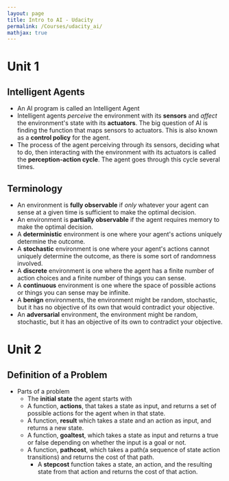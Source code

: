 ```yaml
---
layout: page
title: Intro to AI - Udacity
permalink: /Courses/udacity_ai/
mathjax: true
---
```


# Unit 1

## Intelligent Agents

- An AI program is called an Intelligent Agent
- Intelligent agents *perceive* the environment with its **sensors** and *affect* the environment's state with its **actuators**. The big question of AI is finding the function that maps sensors to actuators. This is also known as a **control policy** for the agent.
- The process of the agent perceiving through its sensors, deciding what to do, then interacting with the environment with its actuators is called the **perception-action cycle**. The agent goes through this cycle several times.

## Terminology

- An environment is **fully observable** if *only* whatever your agent can sense at a given time is sufficient to make the optimal decision.
- An environment is **partially observable** if the agent requires memory to make the optimal decision.
- A **deterministic** environment is one where your agent's actions uniquely determine the outcome.
- A **stochastic** environment is one where your agent's actions cannot uniquely determine the outcome, as there is some sort of randomness involved.
- A **discrete** environment is one where the agent has a finite number of action choices and a finite number of things you can sense.
- A **continuous** environment is one where the space of possible actions or things you can sense may be infinite.
- A **benign** environments, the environment might be random, stochastic, but it has no objective of its own that would contradict your objective.
- An **adversarial** environment, the environment might be random, stochastic, but it has an objective of its own to contradict your objective.

# Unit 2

## Definition of a Problem

- Parts of a problem
  - The **initial state** the agent starts with
  - A function, **actions**, that takes a state as input, and returns a set of possible actions for the agent when in that state.
  - A function, **result** which takes a state and an action as input, and returns a new state.
  - A function, **goaltest**, which takes a state as input and returns a true or false depending on whether the input is a goal or not.
  - A function, **pathcost**, which takes a path(a sequence of state action transitions) and returns the cost of that path.
    - A **stepcost** function takes a state, an action, and the resulting state from that action and returns the cost of that action.
